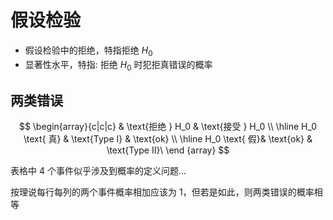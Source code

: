 # 假设检验


- 假设检验中的拒绝，特指拒绝 $H_0$
- 显著性水平，特指: 拒绝 $H_0$ 时犯拒真错误的概率

## 两类错误

$$
\begin{array}{c|c|c}
  & \text{拒绝 } H_0 & \text{接受 } H_0  \\ \hline
H_0 \text{ 真} & \text{Type I} & \text{ok} \\ \hline
H_0 \text{ 假}& \text{ok} & \text{Type II}\
\end {array}
$$

表格中 $4$ 个事件似乎涉及到概率的定义问题...

按理说每行每列的两个事件概率相加应该为 $1$，但若是如此，则两类错误的概率相等